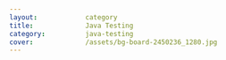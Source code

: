 ```yaml
---
layout:            category
title:             Java Testing
category:          java-testing
cover:             /assets/bg-board-2450236_1280.jpg
---
```

